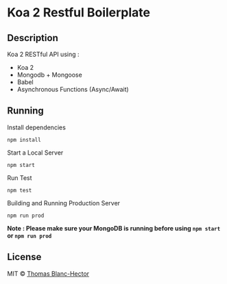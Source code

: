 # Koa 2 Restful Boilerplate

## Description

Koa 2 RESTful API using :

* Koa 2
* Mongodb + Mongoose
* Babel
* Asynchronous Functions (Async/Await)

## Running

Install dependencies

```
npm install
```

Start a Local Server

```
npm start
```

Run Test

```
npm test
```

Building and Running Production Server

```
npm run prod
```

**Note : Please make sure your MongoDB is running before using `npm start` or `npm run prod`**

## License

MIT &copy; [Thomas Blanc-Hector](https://github.com/jsnomad)
